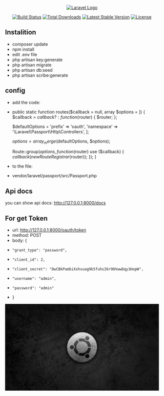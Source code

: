 <p align="center"><a href="https://laravel.com" target="_blank"><img src="https://raw.githubusercontent.com/laravel/art/master/logo-lockup/5%20SVG/2%20CMYK/1%20Full%20Color/laravel-logolockup-cmyk-red.svg" width="400" alt="Laravel Logo"></a></p>

<p align="center">
<a href="https://travis-ci.org/laravel/framework"><img src="https://travis-ci.org/laravel/framework.svg" alt="Build Status"></a>
<a href="https://packagist.org/packages/laravel/framework"><img src="https://img.shields.io/packagist/dt/laravel/framework" alt="Total Downloads"></a>
<a href="https://packagist.org/packages/laravel/framework"><img src="https://img.shields.io/packagist/v/laravel/framework" alt="Latest Stable Version"></a>
<a href="https://packagist.org/packages/laravel/framework"><img src="https://img.shields.io/packagist/l/laravel/framework" alt="License"></a>
</p>

## Instalition
- composer update
- npm install
- edit .env file
- php artisan key:generate
- php artisan migrate
- php artisan db:seed
- php artisan scribe:generate

## config
- add the code:
-    public static function routes($callback = null, array $options = ])
    {
        $callback = $callback ?: function ($router) {
            $router;
        };

        $defaultOptions = 
            'prefix' => 'oauth',
            'namespace' => '\Laravel\Passport\Http\Controllers',
        ];

        $options = array_merge($defaultOptions, $options);

        Route::group($options, function ($router) use ($callback) {
            $callback(new RouteRegistrar($router));
        });
    }
-  to the file:
-  vendor/laravel/passport/src/Passport.php
## Api docs
you can show api docs: http://127.0.0.1:8000/docs
## For get Token
- url: http://127.0.0.1:8000/oauth/token
- method: POST
- body: {
-     "grant_type": "password",
-     "client_id": 2,
-     "client_secret": "DwCBkPambiXxhvuag9k5fuhsI6r9OVwwDqy1HopW",
-     "username": "admin",
-     "password": "admin"
- }

![linux](https://github.com/AbdullayevDilshodbek/Products/blob/main/320424.jpg)
